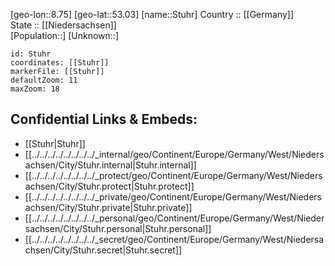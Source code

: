 ﻿---
location: [53.03,8.75] 
mapzoom: [7,12] 
mapmarker: city 
type: City
tags:
- geo/City


SpocWebEntityId: 34635
isDeleted: false
confidential: public

---
[geo-lon::8.75] 
[geo-lat::53.03] 
[name::Stuhr] 
Country :: [[Germany]]  
State :: [[Niedersachsen]]  
[Population::] 
[Unknown::] 


```leaflet
id: Stuhr
coordinates: [[Stuhr]] 
markerFile: [[Stuhr]] 
defaultZoom: 11 
maxZoom: 18
```


## Confidential Links & Embeds: 
- [[Stuhr|Stuhr]]  
- [[../../../../../../../../_internal/geo/Continent/Europe/Germany/West/Niedersachsen/City/Stuhr.internal|Stuhr.internal]] 
- [[../../../../../../../../_protect/geo/Continent/Europe/Germany/West/Niedersachsen/City/Stuhr.protect|Stuhr.protect]] 
- [[../../../../../../../../_private/geo/Continent/Europe/Germany/West/Niedersachsen/City/Stuhr.private|Stuhr.private]] 
- [[../../../../../../../../_personal/geo/Continent/Europe/Germany/West/Niedersachsen/City/Stuhr.personal|Stuhr.personal]] 
- [[../../../../../../../../_secret/geo/Continent/Europe/Germany/West/Niedersachsen/City/Stuhr.secret|Stuhr.secret]] 
